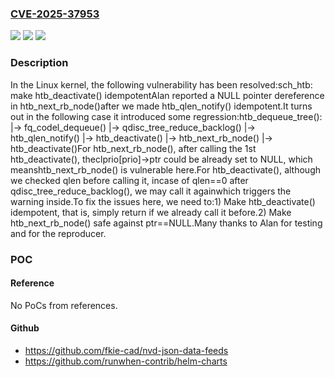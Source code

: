 ### [CVE-2025-37953](https://cve.mitre.org/cgi-bin/cvename.cgi?name=CVE-2025-37953)
![](https://img.shields.io/static/v1?label=Product&message=Linux&color=blue)
![](https://img.shields.io/static/v1?label=Version&message=73cf6af13153d62f9b76eff422eea79dbc70f15e%3C%20c928dd4f6bf0c25c72b11824a1e9ac9bd37296a0%20&color=brighgreen)
![](https://img.shields.io/static/v1?label=Vulnerability&message=n%2Fa&color=brighgreen)

### Description

In the Linux kernel, the following vulnerability has been resolved:sch_htb: make htb_deactivate() idempotentAlan reported a NULL pointer dereference in htb_next_rb_node()after we made htb_qlen_notify() idempotent.It turns out in the following case it introduced some regression:htb_dequeue_tree():  |-> fq_codel_dequeue()    |-> qdisc_tree_reduce_backlog()      |-> htb_qlen_notify()        |-> htb_deactivate()  |-> htb_next_rb_node()  |-> htb_deactivate()For htb_next_rb_node(), after calling the 1st htb_deactivate(), theclprio[prio]->ptr could be already set to  NULL, which meanshtb_next_rb_node() is vulnerable here.For htb_deactivate(), although we checked qlen before calling it, incase of qlen==0 after qdisc_tree_reduce_backlog(), we may call it againwhich triggers the warning inside.To fix the issues here, we need to:1) Make htb_deactivate() idempotent, that is, simply return if we   already call it before.2) Make htb_next_rb_node() safe against ptr==NULL.Many thanks to Alan for testing and for the reproducer.

### POC

#### Reference
No PoCs from references.

#### Github
- https://github.com/fkie-cad/nvd-json-data-feeds
- https://github.com/runwhen-contrib/helm-charts

